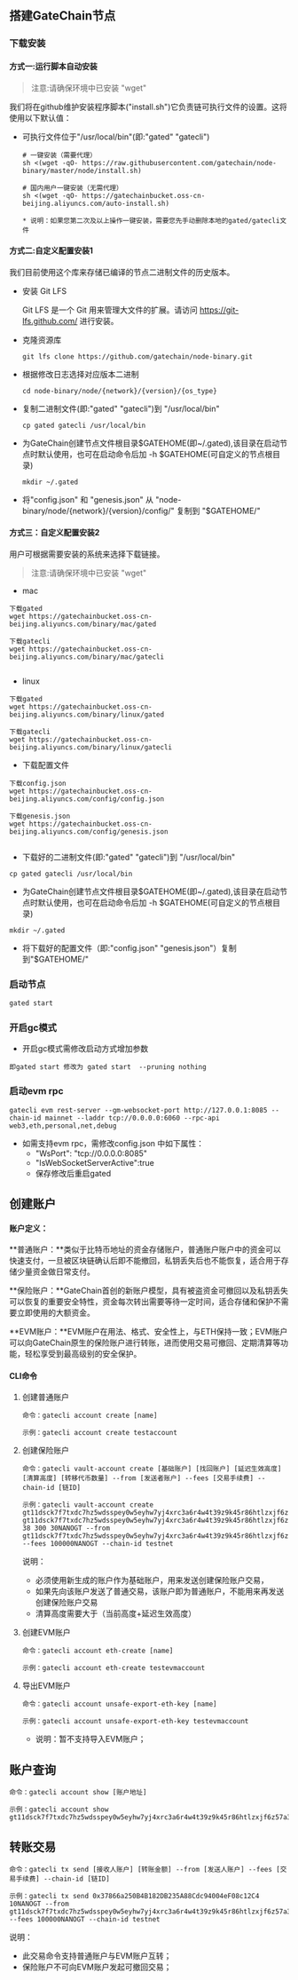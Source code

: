 
## 搭建GateChain节点

### 下载安装

#### 方式一:运行脚本自动安装

  > 注意:请确保环境中已安装 "wget"
  
我们将在github维护安装程序脚本("install.sh")它负责链可执行文件的设置。这将使用以下默认值：

- 可执行文件位于"/usr/local/bin"(即:"gated" "gatecli")

	```
	# 一键安装（需要代理）
	sh <(wget -qO- https://raw.githubusercontent.com/gatechain/node-binary/master/node/install.sh)
	
	# 国内用户一键安装（无需代理）
	sh <(wget -qO- https://gatechainbucket.oss-cn-beijing.aliyuncs.com/auto-install.sh) 
	
	* 说明：如果您第二次及以上操作一键安装，需要您先手动删除本地的gated/gatecli文件	
	```
	
	
#### 方式二:自定义配置安装1
我们目前使用这个库来存储已编译的节点二进制文件的历史版本。

- 安装 Git LFS

  Git LFS 是一个 Git 用来管理大文件的扩展。请访问 https://git-lfs.github.com/ 进行安装。

- 克隆资源库
	
	```
	git lfs clone https://github.com/gatechain/node-binary.git
	```
- 根据修改日志选择对应版本二进制

	```
	cd node-binary/node/{network}/{version}/{os_type}
	```
- 	复制二进制文件(即:"gated" "gatecli")到 "/usr/local/bin"
	
	```
	cp gated gatecli /usr/local/bin
	
	```
- 为GateChain创建节点文件根目录$GATEHOME(即~/.gated),该目录在启动节点时默认使用，也可在启动命令后加 -h $GATEHOME(可自定义的节点根目录)

	```
	mkdir ~/.gated
	```

- 将"config.json"  和 "genesis.json" 从 "node-binary/node/{network}/{version}/config/" 复制到 "$GATEHOME/"


#### 方式三：自定义配置安装2
用户可根据需要安装的系统来选择下载链接。

> 注意:请确保环境中已安装 "wget"

- mac

```
下载gated
wget https://gatechainbucket.oss-cn-beijing.aliyuncs.com/binary/mac/gated

下载gatecli
wget https://gatechainbucket.oss-cn-beijing.aliyuncs.com/binary/mac/gatecli


```

- linux

```
下载gated
wget https://gatechainbucket.oss-cn-beijing.aliyuncs.com/binary/linux/gated

下载gatecli
wget https://gatechainbucket.oss-cn-beijing.aliyuncs.com/binary/linux/gatecli

```

- 下载配置文件

```
下载config.json
wget https://gatechainbucket.oss-cn-beijing.aliyuncs.com/config/config.json

下载genesis.json
wget https://gatechainbucket.oss-cn-beijing.aliyuncs.com/config/genesis.json


```

- 下载好的二进制文件(即:"gated" "gatecli")到 "/usr/local/bin"

```
cp gated gatecli /usr/local/bin
```
- 为GateChain创建节点文件根目录$GATEHOME(即~/.gated),该目录在启动节点时默认使用，也可在启动命令后加 -h $GATEHOME(可自定义的节点根目录)

```
mkdir ~/.gated
```

- 将下载好的配置文件（即:"config.json" "genesis.json"）复制到"$GATEHOME/"


### 启动节点

```bash
gated start
```

### 开启gc模式

- 开启gc模式需修改启动方式增加参数

```
即gated start 修改为 gated start  --pruning nothing
```

### 启动evm rpc

```
gatecli evm rest-server --gm-websocket-port http://127.0.0.1:8085 --chain-id mainnet --laddr tcp://0.0.0.0:6060 --rpc-api web3,eth,personal,net,debug

```

* 如需支持evm rpc，需修改config.json 中如下属性：
	* "WsPort": "tcp://0.0.0.0:8085"
	* "IsWebSocketServerActive":true  
	* 保存修改后重启gated


## 创建账户

#### 账户定义：

**普通账户：**类似于比特币地址的资金存储账户，普通账户账户中的资金可以快速支付，一旦被区块链确认后即不能撤回，私钥丢失后也不能恢复，适合用于存储少量资金做日常支付。

**保险账户：**GateChain首创的新账户模型，具有被盗资金可撤回以及私钥丢失可以恢复的重要安全特性，资金每次转出需要等待一定时间，适合存储和保护不需要立即使用的大额资金。

**EVM账户：**EVM账户在用法、格式、安全性上，与ETH保持一致；EVM账户可以向GateChain原生的保险账户进行转账，进而使用交易可撤回、定期清算等功能，轻松享受到最高级别的安全保护。


#### CLI命令

1. 创建普通账户
	
	```
	命令：gatecli account create [name]
	
	示例：gatecli account create testaccount
	
	```
2. 创建保险账户
	
	```
	命令：gatecli vault-account create [基础账户] [找回账户] [延迟生效高度] [清算高度] [转移代币数量] --from [发送者账户] --fees [交易手续费] --chain-id [链ID]
	
	示例：gatecli vault-account create gt11dsck7f7txdc7hz5wdsspey0w5eyhw7yj4xrc3a6r4w4t39z9k45r86htlzxjf6z57an2r7 gt11dsck7f7txdc7hz5wdsspey0w5eyhw7yj4xrc3a6r4w4t39z9k45r86htlzxjf6z57a3457 38 300 30NANOGT --from gt11dsck7f7txdc7hz5wdsspey0w5eyhw7yj4xrc3a6r4w4t39z9k45r86htlzxjf6z57a3457 --fees 100000NANOGT --chain-id testnet
	
	```
	说明：

	* 必须使用新生成的账户作为基础账户，用来发送创建保险账户交易，
	* 如果先向该账户发送了普通交易，该账户即为普通账户，不能用来再发送创建保险账户交易
	* 清算高度需要大于（当前高度+延迟生效高度）

3. 创建EVM账户

	```
	命令：gatecli account eth-create [name]
	
	示例：gatecli account eth-create testevmaccount
	
	```

4. 导出EVM账户

	```
	命令：gatecli account unsafe-export-eth-key [name]
	
	示例：gatecli account unsafe-export-eth-key testevmaccount
	
	```

	* 说明：暂不支持导入EVM账户；


## 账户查询

```
命令：gatecli account show [账户地址]

示例：gatecli account show gt11dsck7f7txdc7hz5wdsspey0w5eyhw7yj4xrc3a6r4w4t39z9k45r86htlzxjf6z57a3457

```

## 转账交易

```
命令：gatecli tx send [接收人账户] [转账金额] --from [发送人账户] --fees [交易手续费] --chain-id [链ID]

示例：gatecli tx send 0x37866a250B4B182DB235A88Cdc94004eF08c12C4 10NANOGT --from gt11dsck7f7txdc7hz5wdsspey0w5eyhw7yj4xrc3a6r4w4t39z9k45r86htlzxjf6z57a3457 --fees 100000NANOGT --chain-id testnet

```

说明：

* 此交易命令支持普通账户与EVM账户互转；
* 保险账户不可向EVM账户发起可撤回交易；




